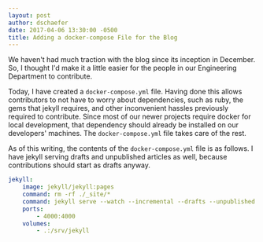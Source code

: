 ```yaml
---
layout: post
author: dschaefer
date: 2017-04-06 13:30:00 -0500
title: Adding a docker-compose File for the Blog
---
```


We haven't had much traction with the blog since its inception in December. So, I thought I'd make it a little easier for the people in our Engineering Department to contribute.

Today, I have created a `docker-compose.yml` file. Having done this allows contributors to not have to worry about dependencies, such as ruby, the gems that jekyll requires, and other inconvenient hassles previously required to contribute. Since most of our newer projects require docker for local development, that dependency should already be installed on our developers' machines. The `docker-compose.yml` file takes care of the rest.

As of this writing, the contents of the `docker-compose.yml` file is as follows. I have jekyll serving drafts and unpublished articles as well, because contributions should start as drafts anyway.

~~~ yaml
jekyll:
    image: jekyll/jekyll:pages
    command: rm -rf ./_site/*
    command: jekyll serve --watch --incremental --drafts --unpublished --future --verbose
    ports:
        - 4000:4000
    volumes:
        - .:/srv/jekyll
~~~
